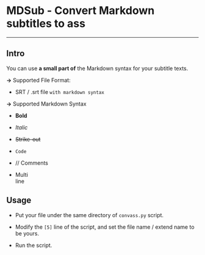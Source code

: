 # MDSub - Convert Markdown subtitles to ass

--------------

## Intro

You can use **a small part of** the Markdown syntax for your subtitle texts.

**->** Supported File Format:

- SRT / .srt file `with markdown syntax`

**->** Supported Markdown Syntax

- **Bold**

- *Italic*

- ~~Strike-out~~

- `Code`

- // Comments

- Multi  
line

## Usage

- Put your file under the same directory of `convass.py` script.

- Modify the `[5]` line of the script, and set the file name / extend name to be yours.

- Run the script.

